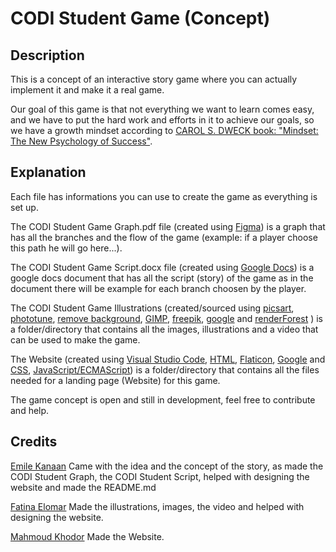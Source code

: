 # CODI Student Game (Concept)

## Description
This is a concept of an interactive story game where you can actually implement it and make it a real game.  

Our goal of this game is that not everything we want to learn comes easy, and we have to put the hard work and efforts in it to achieve our goals, so we have a growth mindset according to [CAROL S. DWECK book: "Mindset: The New Psychology of Success"](https://www.amazon.com/Mindset-Psychology-Carol-S-Dweck/dp/0345472322).  

## Explanation
Each file has informations you can use to create the game as everything is set up.

The CODI Student Game Graph.pdf file (created using [Figma](https://www.figma.com/)) is a graph that has all the branches and the flow of the game (example: if a player choose this path he will go here...).  

The CODI Student Game Script.docx file (created using [Google Docs](https://docs.google.com/)) is a google docs document that has all the script (story) of the game as in the document there will be example for each branch choosen by the player.  

The CODI Student Game Illustrations (created/sourced using [picsart](https://picsart.com/create), [phototune](http://phototuneapp.com/), [remove background](https://www.remove.bg/), [GIMP](https://www.gimp.org/), [freepik](https://www.freepik.com/), [google](www.google.com) and [renderForest](https://www.renderforest.com/) ) is a folder/directory that contains all the images, illustrations and a video that can be used to make the game.  

The Website (created using [Visual Studio Code](https://code.visualstudio.com/), [HTML](https://html.spec.whatwg.org/), [Flaticon](https://www.flaticon.com/), [Google](https://www.google.com/) and [CSS](https://www.w3.org/TR/CSS/), [JavaScript/ECMAScript](https://www.ecma-international.org/publications-and-standards/standards/ecma-262/)) is a folder/directory that contains all the files needed for a landing page (Website) for this game.  

The game concept is open and still in development, feel free to contribute and help.

## Credits  

[Emile Kanaan](https://github.com/emilekanaan) Came with the idea and the concept of the story, as made the CODI Student Graph, the CODI Student Script, helped with designing the website and made the README.md

[Fatina Elomar](https://github.com/fatinaElomar) Made the illustrations, images, the video and helped with designing the website.

[Mahmoud Khodor](https://github.com/Mahmoudkhoder01) Made the Website.
